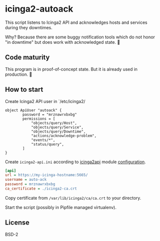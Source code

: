 
# icinga2-autoack

This script listens to Icinga2 API and acknowledges hosts and services
during they downtimes. 

Why? Because there are some buggy notification tools which do not 
honor "in downtime" but does work with acknowledged state. 🤦

## Code maturity

This program is in proof-of-concept state. But it is already used 
in production. 🤷

## How to start

Create Icinga2 API user in `/etc/icinga2/

```
object ApiUser "autoack" {
        password = "mrznawrxbxbg"
        permissions = [
            "objects/query/Host",
            "objects/query/Service",
            "objects/query/Downtime",
            "actions/acknowledge-problem",
            "events/*",
            "status/query",
        ]
}
```

Create `icinga2-api.ini` according to [icinga2api][icinga2api] 
module [configuration][icinga2api-config].

```ini
[api]
url = https://my-icinga-hostname:5665/
username = auto-ack
password = mrznawrxbxbg
ca_certificate = ./icinga2-ca.crt
```

Copy  certificate from `/var/lib/icinga2/ca/ca.crt` to 
your directory.

Start the script (possibly in Pipfile managed virtualenv).


## License

BSD-2

[icinga2api]: https://github.com/fmnisme/python-icinga2api
[icinga2api-config]: https://github.com/fmnisme/python-icinga2api/blob/master/doc/2-authentication.md#-config-file
